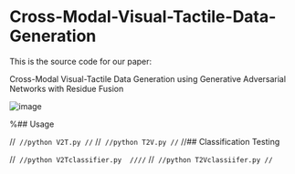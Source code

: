 # Cross-Modal-Visual-Tactile-Data-Generation
This is the source code for our paper: 

Cross-Modal Visual-Tactile Data Generation using Generative Adversarial Networks with Residue Fusion

![image](https://github.com/shaoyuca/Visual-Tactile-Data-Generation/blob/main/image-folder/teas.jpg)

%## Usage

//```
//python V2T.py
//```
//```
//python T2V.py
//```
//## Classification Testing

//```
//python V2Tclassifier.py 
////```
//```
//python T2Vclassiifer.py
//```
